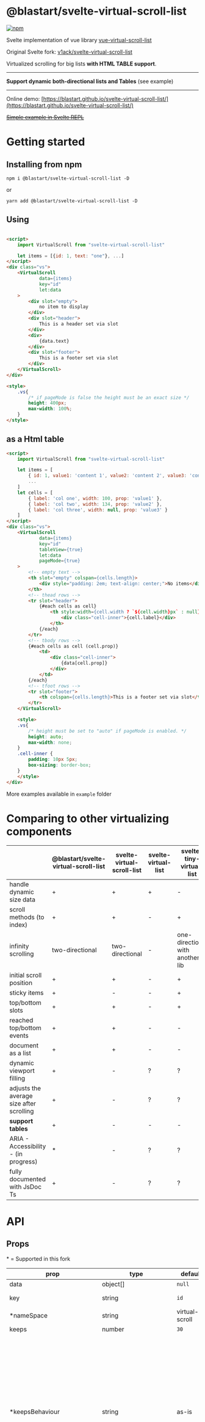 # @blastart/svelte-virtual-scroll-list

[![npm](https://img.shields.io/npm/v/@blastart/svelte-virtual-scroll-list?style=for-the-badge)](https://npmjs.com/package/@blastart/svelte-virtual-scroll-list/)

Svelte implementation of vue library [vue-virtual-scroll-list](https://github.com/tangbc/vue-virtual-scroll-list)

Original Svelte fork: [v1ack/svelte-virtual-scroll-list](https://github.com/v1ack/svelte-virtual-scroll-list/tree/master/example)

Virtualized scrolling for big lists **with HTML TABLE support**.

---
**Support dynamic both-directional lists and Tables**  (see example)

---

Online demo: [https://blastart.github.io/svelte-virtual-scroll-list/](https://blastart.github.io/svelte-virtual-scroll-list/)

[~~Simple example in Svelte REPL~~](https://)

# Getting started

## Installing from npm

`npm i @blastart/svelte-virtual-scroll-list -D`

or

`yarn add @blastart/svelte-virtual-scroll-list -D`

## Using

```html

<script>
    import VirtualScroll from "svelte-virtual-scroll-list"

    let items = [{id: 1, text: "one"}, ...]
</script>
<div class="vs">
    <VirtualScroll
            data={items}
            key="id"
            let:data
    >
        <div slot="empty">
            no item to display
        </div>
        <div slot="header">
            This is a header set via slot
        </div>
        <div>
            {data.text}
        </div>
        <div slot="footer">
            This is a footer set via slot
        </div>
    </VirtualScroll>
</div>

<style>
    .vs{
        /* if pageMode is false the height must be an exact size */
        height: 400px;
        max-width: 100%;
    }
</style>
```
## as a Html table
```html
<script>
    import VirtualScroll from "svelte-virtual-scroll-list"

    let items = [
        { id: 1, value1: 'content 1', value2: 'content 2', value3: 'content 3' },
        ...
    ]
    let cells = [
        { label: 'col one', width: 100, prop: 'value1' },
        { label: 'col two', width: 134, prop: 'value2' },
        { label: 'col three', width: null, prop: 'value3' }
    ]
</script>
<div class="vs">
    <VirtualScroll
            data={items}
            key="id"
            tableView={true}
            let:data
            pageMode={true}
    >
        <!-- empty text -->
        <th slot="empty" colspan={cells.length}>
            <div style="padding: 2em; text-align: center;">No items</div>
        </th>
        <!-- thead rows -->
        <tr slot="header">
            {#each cells as cell}
                <th style:width={cell.width ? `${cell.width}px` : null}>
                    <div class="cell-inner">{cell.label}</div>
                </th>
            {/each}
        </tr>
        <!-- tbody rows -->
        {#each cells as cell (cell.prop)}
            <td>
                <div class="cell-inner">
                    {data[cell.prop]}
                </div>
            </td>
        {/each}
        <!-- tfoot rows -->
        <tr slot="footer">
            <th colspan={cells.length}>This is a footer set via slot</th>
        </tr>
    </VirtualScroll>

    <style>
    .vs{
        /* height must be set to "auto" if pageMode is enabled. */
        height: auto;
        max-width: none;
    }
    .cell-inner {
        padding: 10px 5px;
        box-sizing: border-box;
    }
    </style>
</div>
```

More examples available in `example` folder

# Comparing to other virtualizing components

| |@blastart/svelte-virtual-scroll-list|svelte-virtual-scroll-list|svelte-virtual-list|svelte-tiny-virtual-list|
|---|---|---|---|---|
|handle dynamic size data|+|+|+|-|
|scroll methods (to index)|+|+|-|+|
|infinity scrolling|two-directional|two-directional|-|one-directional with another lib|
|initial scroll position|+|+|-|+|
|sticky items|+|-|-|+|
|top/bottom slots|+|+|-|+|
|reached top/bottom events|+|+|-|-|
|document as a list|+|+|-|-|
|dynamic viewport filling|+|-|?|?|
|adjusts the average size after scrolling|+|-|?|?|
|**support tables**|+|-|-|-
|ARIA - Accessibility<br /> - (in progress)|*|-|?|?|
|fully documented with JsDoc Ts|+|-|?|?|

# API

## Props

\* = Supported in this fork

|prop|type|default|description|
|---|---|---|---|
|data|object[]|`null`|Source for list|
|key|string|`id`|Unique key for getting data from `data`|
|*nameSpace|string|virtual-scroll|css BEM / event namespacing|
|keeps|number|`30`|Count of rendered items|
|*keepsBehaviour|string|as-is| **"as-is"** - uses the value set in params.<br /><br /> "**auto-increase**" - increments the value set in param.keeps until the rendered range becomes larger than the viewport.<br /><br /> "**auto-adjust**" - Increments/decrements the value set in params according to the size of the viewport. This may cause more rendering cycles, especially for non-fixed size elements, but it always renders a sufficient number of elements to fill the viewport|
|*fillMaxSize|number|`undefined`| Maximum fill height, prevents infinite cycles if the parent element has no height set and keepBehaviour is enabled.|
|*fillSizeMultiplier|boolean|2|Viewport multiplier. According to keepsBehavior, it increases the size of the viewport to be filled with elements in order to ensure smooth scrolling even when scrolling fast. The value of "keeps" increases in proportion to the viewport.|
|*estimateSize|number \|<br />`(uniqueKey) => number`|50|Estimate size of each item, needs for smooth scrollbar.|
|*buffer|number|undefined|items to render in addition to the keeps. Recommend for a third of keeps, but it is **strongly recommended to leave undefined**, because it will be calculated automatically from the value of keeps.|
|*slotHeaderSize|number|`undefined`| size of the header slot|
|*slotFooterSize|number|`undefined`| size of the footer slot|
|*autoAutoUpdateAverageSize|boolean|true|update the average size of items after each scroll. *(not supported in horizontal view)*|
|isHorizontal|boolean|`false`|Scroll direction *(not supported in table view)*|
|*tableView|boolean|false|\<Table \/> view|
|pageMode|boolean|`false`|Let virtual list using global document to scroll through the list|
|start|number|`0`|scroll position start index|
|*~~offset~~ scrollPos|number|`0`|scroll position|
|topThreshold|number|`0`|The threshold to emit `top` event, attention to multiple calls.|
|bottomThreshold|number|`0`|The threshold to emit `bottom` event, attention to multiple calls.|
|dispatchResizeEvents|boolean|`false`|Dispatching custom rezise events from the item's resize observer (may have a slight negative impact on performance.)|
|*propsRoot|<code>{className: '', tagName: "section", ...etc}</code>|{}|Props of root element|
|*propsList|<code>{className: '', tagName: "section", ...etc}</code>|{}|Props of list element|
|*propsItem|<code>{className: '', tagName: "section", ...etc}</code>|{}|Props of item element|
|*propsHeaderSlot|<code>{className: '', tagName: "section", ...etc}</code>|{}|Pros for the Item in the header slot
|*propsFooterSlot|<code>{className: '', tagName: "section", ...etc}</code>|{}|Pros for the Item in the footer slot
|*<br />wrapperStyle,  <br />rootStyle, <br />listStyle,  <br />itemStyle, <br />headerSlotStyle, <br />footerSlotStyle|<pre>(<br /> viewModes: {<br />  tableView: boolean, <br />  isHorizontal: boolean, <br />  pageMode: boolean<br />}, <br /> range: TypeRange<br />) => string</pre>|view in source| should return a css string to override the style of the desired element.|
|*debug|<code>boolean \| {efficiency: 0\|1\|2, info: 0\|1\|2, logErrors: boolean}</code>|false *(but errors are logged)*|for more info see virtual.js/TypeDebugOptions|


<br />
<br />

## Methods

Access to methods by component binding
<details>
<summary>Binding example</summary>

```html

<script>
    let vs
</script>

<VirtualScroll bind:this={vs}></VirtualScroll>
<button on:click={vs.scrollToBottom}>To bottom</button>
```

</details>

<br />

\* = Supported in this fork

|method|arguments|description|
|---|---|---|
|scrollToBottom|`none`|Scroll list to bottom|
|scrollToIndex|`index: number`|Set scroll position to a designated index|
|getSize|`id: typeof props.key`|Get the designated item size|
|getSizes|`none`|Get the total number of stored (rendered) items|
|resetSizes|`none`|Reset calculated size valus|
|scrollTo|`position: number`|Set scroll to a designated position|
|*scrollToRelative|`position: number`| Set scroll to a designated position relative to the page offset
|*~~getOffset~~ getScrollPos|`none`|Get current scroll position|
|*getScrollPosRelative|`none`|Get current scroll position relative to the page offset|
|*triggerScroll|`none`|Trigger a scroll event
|getClientSize|`none`|Get wrapper element client viewport size (width or height)|
|getScrollSize|`none`|Get all scroll size (scrollHeight or scrollWidth)|
|*updatePageModeFront|`none`|When using page mode and virtual list root element offsetTop or offsetLeft change, you may need to call this method manually. **However, it is automatically called after each window resize and (debounced) scroll event**.|
|getPageModeFront|`none`|get current pageModeFront value|

<br />

## Events

|event|description|
|---|---|
|scroll|Scroll event|
|top|Top of the list reached|
|bottom|Bottom of the list reached|

<br />

## TODO

* document new slots & slotData and aria attributes
* aria-feed implementation with keyboard navigation
* Trying to find some way to track the browser's native search to show results that match the search term to improve accessibility
    * https://developer.mozilla.org/en-US/docs/Web/API/Window/find
    * https://www.milanlaslop.dev/post/2020-01-11-javascript-detecting-what-the-user-searches-on-the-page/
